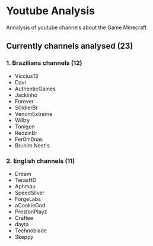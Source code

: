 # Youtube Analysis 
Annalysis of youtube channels about the Game Minecraft

## Currently channels analysed (23)
### 1. Brazilians channels (12)
- Viccius13
- Davi
- AuthenticGames
- Jackinho
- Forever
- S0ldierBr
- VenomExtreme
- Willzy
- Tonigon
- RedzinBr
- Fer0m0nas
- Brunim Neet's

### 2. English channels (11)
- Dream
- TerasHD
- Aphmau
- SpeedSilver
- ForgeLabs
- aCookieGod
- PrestonPlayz
- Craftee
- dayta
- Technoblade
- Skeppy
